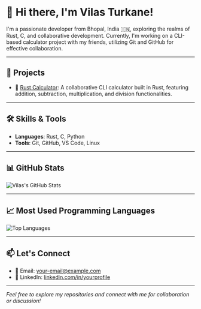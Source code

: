 # 👋 Hi there, I'm Vilas Turkane!

I'm a passionate developer from Bhopal, India 🇮🇳, exploring the realms of Rust, C, and collaborative development. Currently, I'm working on a CLI-based calculator project with my friends, utilizing Git and GitHub for effective collaboration.

---

## 🚀 Projects

- 🔢 [Rust Calculator](https://github.com/vilashturkane/rust-calculator): A collaborative CLI calculator built in Rust, featuring addition, subtraction, multiplication, and division functionalities.

---

## 🛠️ Skills & Tools

- **Languages**: Rust, C, Python
- **Tools**: Git, GitHub, VS Code, Linux

---

## 📊 GitHub Stats

![Vilas's GitHub Stats](https://github-readme-stats.vercel.app/api?username=vilashturkane&show_icons=true&theme=radical)

---

## 📈 Most Used Programming Languages

![Top Languages](https://github-readme-stats.vercel.app/api/top-langs/?username=vilashturkane&layout=compact&theme=radical)

---

## 📫 Let's Connect

- 📧 Email: [your-email@example.com](mailto:your-email@example.com)
- 💼 LinkedIn: [linkedin.com/in/yourprofile](https://linkedin.com/in/yourprofile)

---

*Feel free to explore my repositories and connect with me for collaboration or discussion!*
